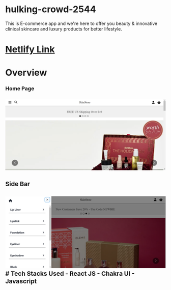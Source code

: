 # hulking-crowd-2544

This is E-commerce app and we're here to offer you beauty &amp; innovative clinical skincare and luxury products for better lifestyle.

# [Netlify Link](https://skinsotre-clone-by-sattan.netlify.app/)

# Overview

<div style="display: grid,grid-template-columns: repeat(2, 1fr),grid-template-rows: auto" >
<div>
<h3>Home Page<h3/>
<img src="./Project_Images/Home_Page.png" alt="Home_Page2" >
<div/>
<div>
<h3>Side Bar<h3/>
<img src="./Project_Images/Side_Bar.png" />
<div/>
<div/>
# Tech Stacks Used
- React JS
- Chakra UI
- Javascript
